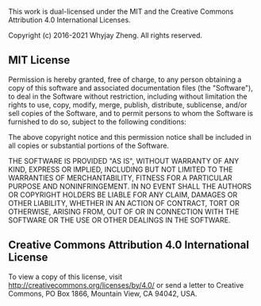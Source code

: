 This work is dual-licensed under the MIT and the Creative Commons Attribution 4.0 International Licenses.

Copyright (c) 2016-2021 Whyjay Zheng. All rights reserved.

## MIT License

Permission is hereby granted, free of charge, to any person obtaining a copy
of this software and associated documentation files (the "Software"), to deal
in the Software without restriction, including without limitation the rights
to use, copy, modify, merge, publish, distribute, sublicense, and/or sell
copies of the Software, and to permit persons to whom the Software is
furnished to do so, subject to the following conditions:

The above copyright notice and this permission notice shall be included in all
copies or substantial portions of the Software.

THE SOFTWARE IS PROVIDED "AS IS", WITHOUT WARRANTY OF ANY KIND, EXPRESS OR
IMPLIED, INCLUDING BUT NOT LIMITED TO THE WARRANTIES OF MERCHANTABILITY,
FITNESS FOR A PARTICULAR PURPOSE AND NONINFRINGEMENT. IN NO EVENT SHALL THE
AUTHORS OR COPYRIGHT HOLDERS BE LIABLE FOR ANY CLAIM, DAMAGES OR OTHER
LIABILITY, WHETHER IN AN ACTION OF CONTRACT, TORT OR OTHERWISE, ARISING FROM,
OUT OF OR IN CONNECTION WITH THE SOFTWARE OR THE USE OR OTHER DEALINGS IN THE
SOFTWARE.

## Creative Commons Attribution 4.0 International License

To view a copy of this license, visit http://creativecommons.org/licenses/by/4.0/ 
or send a letter to Creative Commons, PO Box 1866, Mountain View, CA 94042, USA.
